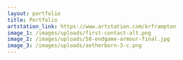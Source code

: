 ```yaml
---
layout: portfolio
title: Portfolio
artstation_link: https://www.artstation.com/krframpton
image_1: /images/uploads/first-contact-alt.png
image_2: /images/uploads/58-endgame-armour-final.jpg
image_3: /images/uploads/aetherborn-3-c.png
---
```

